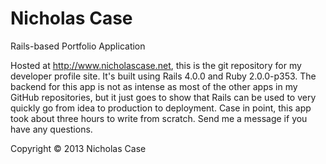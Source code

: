 Nicholas Case
=============

Rails-based Portfolio Application

Hosted at http://www.nicholascase.net, this is the git repository for my developer profile site. It's built using Rails 4.0.0 and Ruby 2.0.0-p353. The backend for this app is not as intense as most of the other apps in my GitHub repositories, but it just goes to show that Rails can be used to very quickly go from idea to production to deployment. Case in point, this app took about three hours to write from scratch. Send me a message if you have any questions.

Copyright © 2013 Nicholas Case
